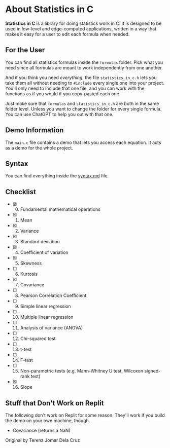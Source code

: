 # About Statistics in C

**Statistics in C** is a library for doing statistics work in C. It is designed to be used in low-level and edge-computed applications, written in a way that makes it easy for a user to edit each formula when needed.

## For the User
You can find all statistics formulas inside the `formulas` folder. Pick what you need since all formulas are meant to work independently from one another.

And if you think you need _everything_, the file `statistics_in_c.h` lets you take them all without needing to `#include` every single one into your project. You'll only need to include that one file, and you can work with the functions as if you would if you copy-pasted each one.

Just make sure that `formulas` and `statistics_in_c.h` are both in the same folder level. Unless you want to change the folder for every single formula. You can use ChatGPT to help you out with that one.

## Demo Information
The `main.c` file contains a demo that lets you access each equation. It acts as a demo for the whole project.

## Syntax
You can find everything inside the [syntax.md](syntax.md) file.

## Checklist
- [x] 0. Fundamental mathematical operations
- [x] 1. Mean
- [x] 2. Variance
- [x] 3. Standard deviation
- [x] 4. Coefficient of variation
- [x] 5. Skewness
- [ ] 6. Kurtosis
- [x] 7. Covariance
- [ ] 8. Pearson Correlation Coefficient
- [ ] 9. Simple linear regression
- [ ] 10. Multiple linear regression
- [ ] 11. Analysis of variance (ANOVA)
- [ ] 12. Chi-squared test
- [ ] 13. t-test
- [ ] 14. F-test
- [ ] 15. Non-parametric tests (e.g. Mann-Whitney U test, Wilcoxon signed-rank test)
- [x] 16. Slope

## Stuff that Don't Work on Replit
The following don't work on Replit for some reason. They'll work if you build the demo on your own machine, though.
- Covariance (returns a NaN)

Original by Terenz Jomar Dela Cruz
